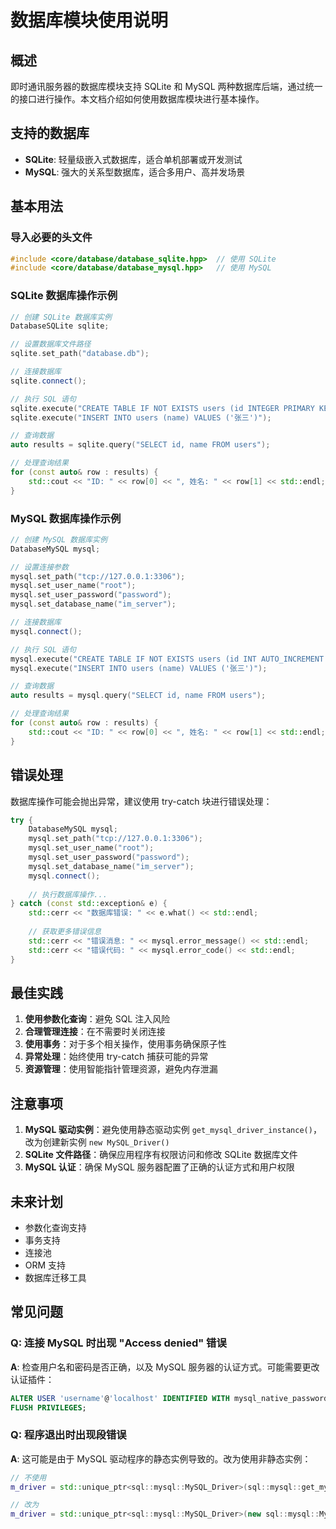 # 数据库模块使用说明

## 概述

即时通讯服务器的数据库模块支持 SQLite 和 MySQL 两种数据库后端，通过统一的接口进行操作。本文档介绍如何使用数据库模块进行基本操作。

## 支持的数据库

- **SQLite**: 轻量级嵌入式数据库，适合单机部署或开发测试
- **MySQL**: 强大的关系型数据库，适合多用户、高并发场景

## 基本用法

### 导入必要的头文件

```cpp
#include <core/database/database_sqlite.hpp>  // 使用 SQLite
#include <core/database/database_mysql.hpp>   // 使用 MySQL
```

### SQLite 数据库操作示例

```cpp
// 创建 SQLite 数据库实例
DatabaseSQLite sqlite;

// 设置数据库文件路径
sqlite.set_path("database.db");

// 连接数据库
sqlite.connect();

// 执行 SQL 语句
sqlite.execute("CREATE TABLE IF NOT EXISTS users (id INTEGER PRIMARY KEY AUTOINCREMENT, name TEXT)");
sqlite.execute("INSERT INTO users (name) VALUES ('张三')");

// 查询数据
auto results = sqlite.query("SELECT id, name FROM users");

// 处理查询结果
for (const auto& row : results) {
    std::cout << "ID: " << row[0] << ", 姓名: " << row[1] << std::endl;
}
```

### MySQL 数据库操作示例

```cpp
// 创建 MySQL 数据库实例
DatabaseMySQL mysql;

// 设置连接参数
mysql.set_path("tcp://127.0.0.1:3306");
mysql.set_user_name("root");
mysql.set_user_password("password");
mysql.set_database_name("im_server");

// 连接数据库
mysql.connect();

// 执行 SQL 语句
mysql.execute("CREATE TABLE IF NOT EXISTS users (id INT AUTO_INCREMENT PRIMARY KEY, name VARCHAR(255))");
mysql.execute("INSERT INTO users (name) VALUES ('张三')");

// 查询数据
auto results = mysql.query("SELECT id, name FROM users");

// 处理查询结果
for (const auto& row : results) {
    std::cout << "ID: " << row[0] << ", 姓名: " << row[1] << std::endl;
}
```

## 错误处理

数据库操作可能会抛出异常，建议使用 try-catch 块进行错误处理：

```cpp
try {
    DatabaseMySQL mysql;
    mysql.set_path("tcp://127.0.0.1:3306");
    mysql.set_user_name("root");
    mysql.set_user_password("password");
    mysql.set_database_name("im_server");
    mysql.connect();
    
    // 执行数据库操作...
} catch (const std::exception& e) {
    std::cerr << "数据库错误: " << e.what() << std::endl;
    
    // 获取更多错误信息
    std::cerr << "错误消息: " << mysql.error_message() << std::endl;
    std::cerr << "错误代码: " << mysql.error_code() << std::endl;
}
```

## 最佳实践

1. **使用参数化查询**：避免 SQL 注入风险
2. **合理管理连接**：在不需要时关闭连接
3. **使用事务**：对于多个相关操作，使用事务确保原子性
4. **异常处理**：始终使用 try-catch 捕获可能的异常
5. **资源管理**：使用智能指针管理资源，避免内存泄漏

## 注意事项

1. **MySQL 驱动实例**：避免使用静态驱动实例 `get_mysql_driver_instance()`，改为创建新实例 `new MySQL_Driver()`
2. **SQLite 文件路径**：确保应用程序有权限访问和修改 SQLite 数据库文件
3. **MySQL 认证**：确保 MySQL 服务器配置了正确的认证方式和用户权限

## 未来计划

- 参数化查询支持
- 事务支持
- 连接池
- ORM 支持
- 数据库迁移工具

## 常见问题

### Q: 连接 MySQL 时出现 "Access denied" 错误

**A**: 检查用户名和密码是否正确，以及 MySQL 服务器的认证方式。可能需要更改认证插件：

```sql
ALTER USER 'username'@'localhost' IDENTIFIED WITH mysql_native_password BY 'password';
FLUSH PRIVILEGES;
```

### Q: 程序退出时出现段错误

**A**: 这可能是由于 MySQL 驱动程序的静态实例导致的。改为使用非静态实例：

```cpp
// 不使用
m_driver = std::unique_ptr<sql::mysql::MySQL_Driver>(sql::mysql::get_mysql_driver_instance());

// 改为
m_driver = std::unique_ptr<sql::mysql::MySQL_Driver>(new sql::mysql::MySQL_Driver());
``` 